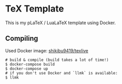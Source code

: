 # TeX Template

This is my pLaTeX / LuaLaTeX template using Docker.

## Compiling

Used Docker image: [shikibu9419/texlive](https://hub.docker.com/repository/docker/shikibu9419/texlive2019)

```shell
# build & compile (build takes a lot of time!)
$ docker-compose build
$ docker-compose up
# if you don't use Docker and `llmk` is available:
$ llmk
```
